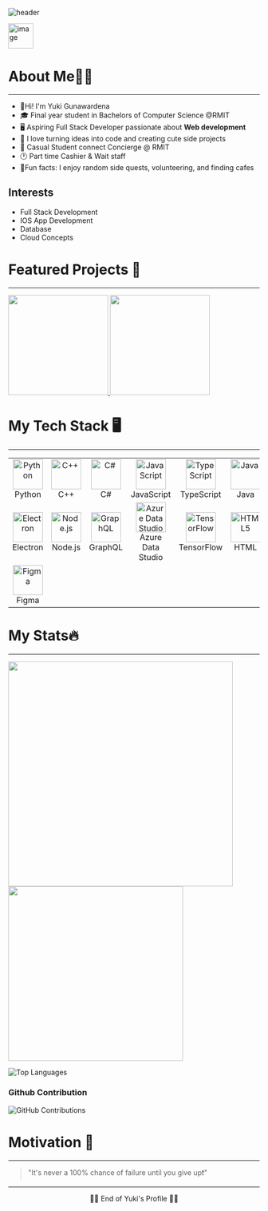 ![header](https://capsule-render.vercel.app/api?type=waving&animation=fadeIn&color=gradient&customColorList=24&height=120&section=header&text=Yuki%20Gunawardena&fontSize=90)

<a href = "https://www.linkedin.com/in/yuki-gunawardena/">
<img width="50" height="50" alt="image" src="https://github.com/user-attachments/assets/ae62b1f5-b523-4d9a-a0e9-26aedf407085" />
</a>



# About Me👩‍💻
---
- 👋Hi! I'm Yuki Gunawardena
- 🎓 Final year student in Bachelors of Computer Science @RMIT
- 🖥️ Aspiring Full Stack Developer passionate about **Web development**
- 🚀 I love turning ideas into code and creating cute side projects
- 🎀 Casual Student connect Concierge @ RMIT
- 🕐 Part time Cashier & Wait staff
- 🌷Fun facts: I enjoy random side quests, volunteering, and finding cafes

## Interests
-  Full Stack Development
- IOS App Development
- Database
- Cloud Concepts

# Featured Projects  🤖 
---
<p float="left">
  <a href="https://github.com/YukiHimari/TeachTeam-WebApp">
    <img src="https://github-readme-stats.vercel.app/api/pin/?username=YukiHimari&repo=TeachTeam-WebApp" width="200" />
  </a>
    <a href="https://github.com/YukiHimari/SuperEvent-JavaFX">
    <img src="https://github-readme-stats.vercel.app/api/pin/?username=YukiHimari&repo=SuperEvent-JavaFX" width="200" />
  </a>  
</p>

# My Tech Stack  🖥️ 
---
<table>
  <tr>
      <td align="center">
      <img src="https://cdn.jsdelivr.net/gh/devicons/devicon/icons/python/python-original.svg" alt="Python" width="60" height="60"/><br />
      Python
    </td>
    <td align="center">
      <img src="https://cdn.jsdelivr.net/gh/devicons/devicon/icons/cplusplus/cplusplus-original.svg" alt="C++" width="60" height="60"/><br />
      C++
    </td>
    <td align="center">
      <img src="https://cdn.jsdelivr.net/gh/devicons/devicon/icons/csharp/csharp-original.svg" alt="C#" width="60" height="60"/><br />
      C#
    </td>
    <td align="center">
      <img src="https://cdn.jsdelivr.net/gh/devicons/devicon/icons/javascript/javascript-original.svg" alt="JavaScript" width="60" height="60"/><br />
      JavaScript
    </td>    
    <td align="center">
      <img src="https://cdn.jsdelivr.net/gh/devicons/devicon/icons/typescript/typescript-original.svg" alt="TypeScript" width="60" height="60"/><br />
      TypeScript
    </td>
    <td align="center">
      <img src="https://cdn.jsdelivr.net/gh/devicons/devicon/icons/java/java-original.svg" alt="Java" width="60" height="60"/><br />
      Java
    </td>
        <td align="center">
      <img src="https://cdn.jsdelivr.net/gh/devicons/devicon/icons/java/java-original.svg" alt="JavaFX" width="60" height="60"/><br />
      JavaFX
    </td>
  </tr>
  <tr>
    <td align="center">
      <img src="https://cdn.jsdelivr.net/gh/devicons/devicon/icons/electron/electron-original.svg" alt="Electron" width="60" height="60"/><br />
      Electron
    </td>
    <td align="center">
      <img src="https://cdn.jsdelivr.net/gh/devicons/devicon/icons/nodejs/nodejs-original.svg" alt="Node.js" width="60" height="60"/><br />
      Node.js
    </td>
    <td align="center">
      <img src="https://cdn.jsdelivr.net/gh/devicons/devicon/icons/graphql/graphql-plain.svg" alt="GraphQL" width="60" height="60"/><br />
      GraphQL
    </td>
        <td align="center">
      <img src="https://cdn.jsdelivr.net/gh/devicons/devicon/icons/azure/azure-original.svg" alt="Azure Data Studio" width="60" height="60"/><br />
      Azure Data Studio
    </td>
    <td align="center">
      <img src="https://cdn.jsdelivr.net/gh/devicons/devicon/icons/tensorflow/tensorflow-original.svg" alt="TensorFlow" width="60" height="60"/>
      TensorFlow
    </td>
    <td align="center">
      <img src="https://cdn.jsdelivr.net/gh/devicons/devicon/icons/html5/html5-original.svg" alt="HTML5" width="60" height="60"/>
      HTML
    </td>
    <td align="center">
      <img src="https://cdn.jsdelivr.net/gh/devicons/devicon/icons/css3/css3-original.svg" alt="CSS3" width="60" height="60"/><br />
      CSS
    </td>
  </tr>
    <td align="center">
      <img src="https://upload.wikimedia.org/wikipedia/commons/3/33/Figma-logo.svg" alt="Figma" width="60" height="60"/><br />
      Figma
    </td>
</table>

# My Stats🔥
---
<p float="left">
  <img src="https://github-readme-stats.vercel.app/api?username=YukiHimari&show_icons=true&theme=radical" width="450"/>
  <img src="https://github-readme-streak-stats.herokuapp.com/?user=YukiHimari&theme=radical" width="350"/>
</p>

![Top Languages](https://github-readme-stats.vercel.app/api/top-langs/?username=YukiHimari&layout=compact&theme=radical)

### Github Contribution

![GitHub Contributions](https://ghchart.rshah.org/YukiHimari)

# Motivation 💪
---  
> "It's never a 100% chance of failure until you give up❗"
---

<p align="center">
  🌸🌸 End of Yuki's Profile 🌸🌸
</p>




